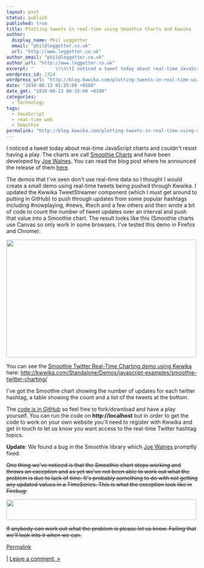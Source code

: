 ```yaml
---
layout: post
status: publish
published: true
title: Plotting tweets in real-time using Smoothie Charts and Kwwika
author:
  display_name: Phil Leggetter
  email: "phil@leggetter.co.uk"
  url: "http://www.leggetter.co.uk"
author_email: "phil@leggetter.co.uk"
author_url: "http://www.leggetter.co.uk"
excerpt: "        \r\n\tI noticed a tweet today about real-time JavaScript charts and couldn't resist having a play. The charts are call Smoothie Charts and have been developed by Joe Walnes. You can read the blog post where he announced the release of them here.\r\n\r\n..."
wordpress_id: 1324
wordpress_url: "http://blog.kwwika.com/plotting-tweets-in-real-time-using-smoothie-c"
date: "2010-08-13 01:35:00 +0100"
date_gmt: "2010-08-13 00:35:00 +0100"
categories:
  - Technology
tags:
  - JavaScript
  - real-time web
  - Smoothie
permalink: "http://blog.kwwika.com/plotting-tweets-in-real-time-using-smoothie-c"
---
```


<p>I noticed a tweet today about real-time JavaScript charts and couldn't resist having a play. The charts are call <a href="http://smoothiecharts.org/" >Smoothie Charts</a> and have been developed by <a href="http://joewalnes.com/" >Joe Walnes</a>. You can read the blog post where he announced the release of them <a href="http://joewalnes.com/2010/08/10/introducing-smoothie-charts/" >here</a>.</p>
<p>The demos that I've seen don't use real-time data so I thought I would create a small demo using real-time tweets being pushed through Kwwika. I updated the Kwwika TweetStreamer component (which I must get around to putting in GitHub) to push through updates from some popular hashtags including #nowplaying, #news, #tech and a few others and then wrote a bit of code to count the number of tweet updates over an interval and push that value into a Smoothie chart. The result looks like this (Smoothie charts use Canvas so only work in some browsers. I've tested this demo in Firefox and Chrome):</p>
<p><a href='http://posterous.com/getfile/files.posterous.com/kwwika/XGJM92hzwVJon8G7UYu9VoIu8Ncy5AoVYCQyMPtxFEBOL7wNI0ZgzxFjoRe6/smoothie-charts-kwwika-demo.png.scaled.1000.jpg'><img src="http://posterous.com/getfile/files.posterous.com/kwwika/PaXOMHgzq7ZlJRSoWUekNYeXTrBMOcrMokg1wVHAwhV2ABdjYPtNgJSWqHGe/smoothie-charts-kwwika-demo.png.scaled.500.jpg" width="500" height="310"/></a></p>
<p>You can see the <a href="http://kwwika.com/Standalone/Demos/javascript-examples/smoothie-twitter-charting/" >Smoothie Twitter Real-Time Charting demo using Kwwika</a> here:&nbsp;<a href="http://kwwika.com/Standalone/Demos/javascript-examples/smoothie-twitter-charting/" >http://kwwika.com/Standalone/Demos/javascript-examples/smoothie-twitter-charting/</a></p>
<p>I've got the Smoothie chart showing the number of updates for each twitter hashtag, a table showing the count and a list of the tweets at the bottom.</p>
<p>The <a href="http://github.com/kwwika/javascript-examples/tree/master/smoothie-twitter-charting/">code is in GitHub</a> so feel free to fork/download and have a play yourself. You can run the code on <strong>http://localhost</strong> but in order to get the code to work on your own website you'll need to register with Kwwika and get in touch to let us know you want access to the real-time Twitter hashtag topics.</p>
<p><strong>Update</strong>: We found a bug in the Smoothie library which&nbsp;<a href="http://joewalnes.com/" >Joe Walnes</a>&nbsp;promptly fixed.</p>
<p><span style="text-decoration: line-through;">One thing we've noticed is that the Smoothie chart stops working and throws an exception and as yet we've not been able to work out what the problem is due to lack of time. It's probably something to do with not getting any updated values in a TimeSeries. This is what the exception look like in Firebug:</span></p>
<p><span style="text-decoration: line-through;"><a href='http://posterous.com/getfile/files.posterous.com/kwwika/Vp23p7cm97EFrfOilESyaIbwqzm7309thB9Qqs0HPIlHiltIiy6mQsUKd2G7/smoothie-error.png'><img src="http://posterous.com/getfile/files.posterous.com/kwwika/aqZ5qseaLq9M5W2QYP0vXoB3VcFpmZY4pTfQZ0e3CFp3VNffBo6thTOLQL1u/smoothie-error.png.scaled.500.jpg" width="500" height="54"/></a><br />
</span></p>
<p><span style="text-decoration: line-through;">If anybody can work out what the problem is please let us know. Failing that we'll look into it when we can.</span></p>
<p><a href="http://blog.kwwika.com/plotting-tweets-in-real-time-using-smoothie-c">Permalink</a> </p>
<p>	| <a href="http://blog.kwwika.com/plotting-tweets-in-real-time-using-smoothie-c#comment">Leave a comment&nbsp;&nbsp;&raquo;</a></p>
